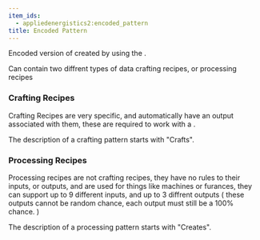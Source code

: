 ```yaml
---
item_ids:
  - appliedenergistics2:encoded_pattern
title: Encoded Pattern
---
```


Encoded version of <ItemLink
id="appliedenergistics2:blank_pattern"/> created by using the
<ItemLink id="appliedenergistics2:pattern_terminal"/>.



Can contain two diffrent types of data crafting recipes, or processing recipes



### Crafting Recipes



Crafting Recipes are very specific, and automatically have an output
associated with them, these are required to work with a <ItemLink
id="appliedenergistics2:molecular_assembler"/>.



The description of a crafting pattern starts with "Crafts".



### Processing Recipes



Processing recipes are not crafting recipes, they have no rules to their
inputs, or outputs, and are used for things like machines or furances, they
can support up to 9 different inputs, and up to 3 diffrent outputs ( these
outputs cannot be random chance, each output must still be a 100% chance. )



The description of a processing pattern starts with "Creates".
